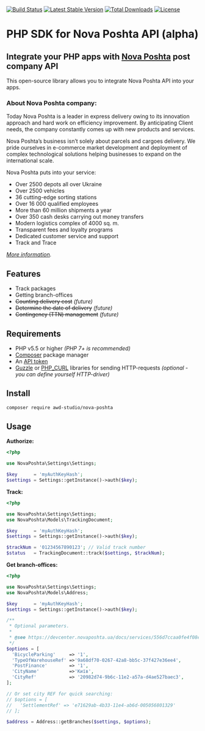 
[![Build Status](https://travis-ci.org/awd-studio/nova-poshta.svg?branch=master)](https://travis-ci.org/awd-studio/nova-poshta)
[![Latest Stable Version](https://poser.pugx.org/awd-studio/nova-poshta/v/stable)](https://packagist.org/packages/awd-studio/nova-poshta)
[![Total Downloads](https://poser.pugx.org/awd-studio/nova-poshta/downloads)](https://packagist.org/packages/awd-studio/nova-poshta)
[![License](https://poser.pugx.org/awd-studio/nova-poshta/license)](https://github.com/awd-studio/nova-poshta/blob/master/LICENSE)


# PHP SDK for Nova Poshta API (alpha)
## Integrate your PHP apps with [Nova Poshta](https://novaposhta.ua) post company API

This open-source library allows you to integrate Nova Poshta API into your apps.


### About Nova Poshta company:

Today Nova Poshta is a leader in express delivery owing to its innovation approach and hard work on efficiency improvement. By anticipating Client needs, the company constantly comes up with new products and services.

Nova Poshta’s business isn’t solely about parcels and cargoes delivery. We pride ourselves in e-commerce market development and deployment of complex technological solutions helping businesses to expand on the international scale.

Nova Poshta puts into your service:

- Over 2500 depots all over Ukraine
- Over 2500 vehicles
- 36 cutting-edge sorting stations
- Over 16 000 qualified employees
- More than 60 million shipments a year
- Over 350 cash desks carrying out money transfers
- Modern logistics complex of 4000 sq. m.
- Transparent fees and loyalty programs
- Dedicated customer service and support
- Track and Trace

*[More information](https://novaposhta.ua/en/o_kompanii/nova_poshta_sogodni).*

## Features
- Track packages
- Getting branch-offices
- ~~Counting delivery cost~~ *(future)*
- ~~Determine the date of delivery~~ *(future)*
- ~~Contingency (TTN) management~~ *(future)*

## Requirements
- PHP v5.5 or higher *(PHP 7+ is recommended)*
- [Composer](https://getcomposer.org) package manager
- An [API token](https://devcenter.novaposhta.ua/blog/%D0%BF%D0%BE%D0%BB%D1%83%D1%87%D0%B5%D0%BD%D0%B8%D0%B5-api-%D0%BA%D0%BB%D1%8E%D1%87%D0%B0)
- [Guzzle](https://github.com/guzzle/guzzle) or [PHP_CURL](http://php.net/manual/book.curl.php) libraries for sending HTTP-requests *(optional - you can define yourself HTTP-driver)*

## Install
```sh
composer require awd-studio/nova-poshta
```

## Usage

**Authorize:**
```php
<?php

use NovaPoshta\Settings\Settings;

$key      = 'myAuthKeyHash';
$settings = Settings::getInstance()->auth($key);
```

**Track:**
```php
<?php

use NovaPoshta\Settings\Settings;
use NovaPoshta\Models\TrackingDocument;

$key      = 'myAuthKeyHash';
$settings = Settings::getInstance()->auth($key);

$trackNum = '01234567890123'; // Valid track number
$status   = TrackingDocument::track($settings, $trackNum);
```

**Get branch-offices:**
```php
<?php

use NovaPoshta\Settings\Settings;
use NovaPoshta\Models\Address;

$key      = 'myAuthKeyHash';
$settings = Settings::getInstance()->auth($key);

/**
 * Optional parameters.
 * 
 * @see https://devcenter.novaposhta.ua/docs/services/556d7ccaa0fe4f08e8f7ce43/operations/556d8211a0fe4f08e8f7ce45
 */
$options = [
  'BicycleParking'     => '1',
  'TypeOfWarehouseRef' =>'9a68df70-0267-42a8-bb5c-37f427e36ee4',
  'PostFinance'        => '1',
  'CityName'           =>'Київ',
  'CityRef'            => '20982d74-9b6c-11e2-a57a-d4ae527baec3',
];

// Or set city REF for quick searching:
// $options = [
//   'SettlementRef' => 'e71629ab-4b33-11e4-ab6d-005056801329'
// ];

$address = Address::getBranches($settings, $options);
```
